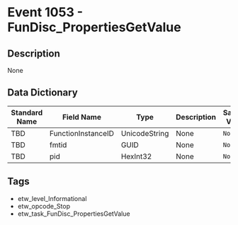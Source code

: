 # Event 1053 - FunDisc_PropertiesGetValue

## Description
None

## Data Dictionary
|Standard Name|Field Name|Type|Description|Sample Value|
|---|---|---|---|---|
|TBD|FunctionInstanceID|UnicodeString|None|`None`|
|TBD|fmtid|GUID|None|`None`|
|TBD|pid|HexInt32|None|`None`|

## Tags
* etw_level_Informational
* etw_opcode_Stop
* etw_task_FunDisc_PropertiesGetValue